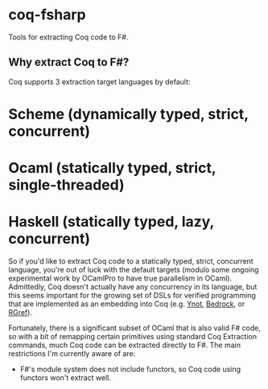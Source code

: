 coq-fsharp
==========
Tools for extracting Coq code to F#.

Why extract Coq to F#?
----------------------
Coq supports 3 extraction target languages by default:

# Scheme (dynamically typed, strict, concurrent)
# Ocaml (statically typed, strict, single-threaded)
# Haskell (statically typed, lazy, concurrent)

So if you'd like to extract Coq code to a statically typed, strict, concurrent language, you're out
of luck with the default targets (modulo some ongoing experimental work by OCamlPro to have true
parallelism in OCaml).  Admittedly, Coq doesn't actually have any concurrency in its language, but
this seems important for the growing set of DSLs for verified programming that are implemented as an
embedding into Coq (e.g. [Ynot](http://ynot.cs.harvard.edu/),
[Bedrock](http://plv.csail.mit.edu/bedrock/), or [RGref](https://github.com/csgordon/rgref)).

Fortunately, there is a significant subset of OCaml that is also valid F# code, so with a bit of
remapping certain primitives using standard Coq Extraction commands, much Coq code can be extracted
directly to F#.  The main restrictions I'm currently aware of are:

- F#'s module system does not include functors, so Coq code using functors won't extract well.


